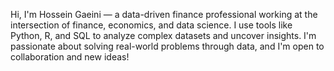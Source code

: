 Hi, I'm Hossein Gaeini — a data-driven finance professional working at the intersection of finance, economics, and data science. I use tools like Python, R, and SQL to analyze complex datasets and uncover insights. I'm passionate about solving real-world problems through data, and I'm open to collaboration and new ideas!

